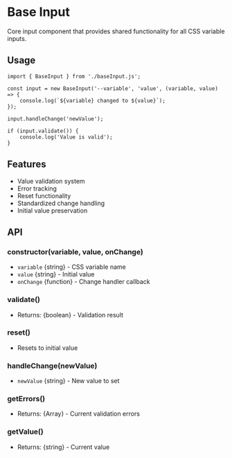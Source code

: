 # Base Input

Core input component that provides shared functionality for all CSS variable inputs.

## Usage

    import { BaseInput } from './baseInput.js';
    
    const input = new BaseInput('--variable', 'value', (variable, value) => {
        console.log(`${variable} changed to ${value}`);
    });
    
    input.handleChange('newValue');
    
    if (input.validate()) {
        console.log('Value is valid');
    }

## Features
- Value validation system
- Error tracking
- Reset functionality
- Standardized change handling
- Initial value preservation

## API

### constructor(variable, value, onChange)
- `variable` {string} - CSS variable name
- `value` {string} - Initial value
- `onChange` {function} - Change handler callback

### validate()
- Returns: {boolean} - Validation result

### reset()
- Resets to initial value

### handleChange(newValue)
- `newValue` {string} - New value to set

### getErrors()
- Returns: {Array<string>} - Current validation errors

### getValue()
- Returns: {string} - Current value
